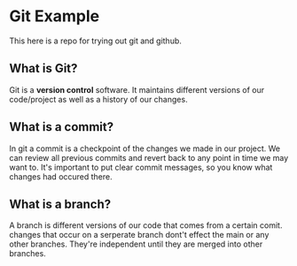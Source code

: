 # Git Example
This here is a repo for trying out git and github.

## What is Git?
Git is a **version control** software. It maintains different versions of our code/project as well as a history of our changes. 

## What is a commit?
In git a commit is a checkpoint of the changes we made in our project. We can review all previous commits and revert back to any point in time we may want to. It's important to put clear commit messages, so you know what changes had occured there. 

## What is a branch?
A branch is different versions of our code that comes from a certain comit. changes that occur on a serperate branch dont't effect the main or any other branches. They're independent until they are merged into other branches.